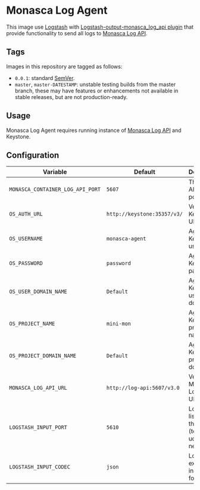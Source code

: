 Monasca Log Agent
=================

This image use [Logstash][1] with [Logstash-output-monasca_log_api plugin][2]
that provide functionality to send all logs to [Monasca Log API][4].

Tags
----

Images in this repository are tagged as follows:

* `0.0.1`: standard [SemVer][3].
* `master`, `master-DATESTAMP`: unstable testing builds from the master branch,
  these may have features or enhancements not available in stable releases,
  but are not production-ready.

Usage
-----

Monasca Log Agent requires running instance of [Monasca Log API][4]
and Keystone.

Configuration
-------------

|             Variable             |           Default           |                       Description                       |
|----------------------------------|-----------------------------|---------------------------------------------------------|
| `MONASCA_CONTAINER_LOG_API_PORT` | `5607`                      | The Log API's HTTP port                                 |
| `OS_AUTH_URL`                    | `http://keystone:35357/v3/` | Versioned Keystone URL                                  |
| `OS_USERNAME`                    | `monasca-agent`             | Agent Keystone username                                 |
| `OS_PASSWORD`                    | `password`                  | Agent Keystone password                                 |
| `OS_USER_DOMAIN_NAME`            | `Default`                   | Agent Keystone user domain                              |
| `OS_PROJECT_NAME`                | `mini-mon`                  | Agent Keystone project name                             |
| `OS_PROJECT_DOMAIN_NAME`         | `Default`                   | Agent Keystone project domain                           |
| `MONASCA_LOG_API_URL`            | `http://log-api:5607/v3.0`  | Versioned Monasca Log API URL                           |
| `LOGSTASH_INPUT_PORT`            | `5610`                      | Logstash listen on this port (tcp and udp) for new logs |
| `LOGSTASH_INPUT_CODEC`           | `json`                      | Logstash expect logs in this format                     |

[1]: https://www.elastic.co/products/logstash
[2]: https://github.com/logstash-plugins/logstash-output-monasca_log_api
[3]: http://semver.org/
[4]: https://github.com/monasca/monasca-docker/tree/master/monasca-log-api
